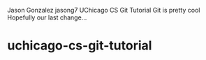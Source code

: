 Jason Gonzalez jasong7
UChicago CS Git Tutorial
Git is pretty cool
Hopefully our last change... 
# uchicago-cs-git-tutorial
